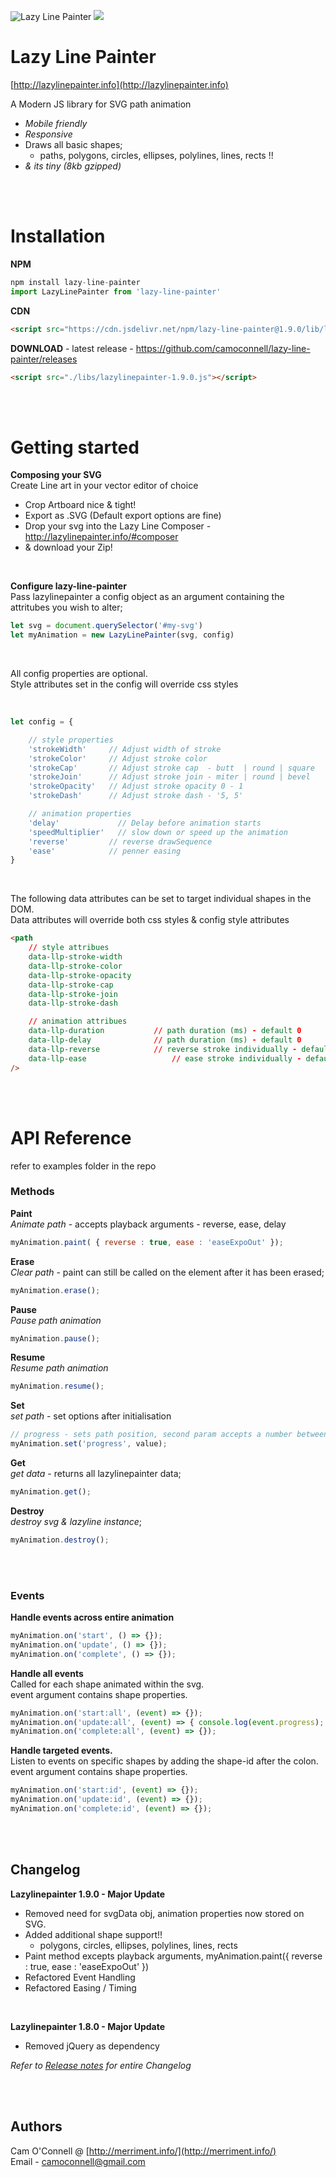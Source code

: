 ![Lazy Line Painter](http://lazylinepainter.info/banner.png)
[![](https://data.jsdelivr.com/v1/package/npm/lazy-line-painter/badge)](https://www.jsdelivr.com/package/npm/lazy-line-painter)

Lazy Line Painter
=================
[http://lazylinepainter.info](http://lazylinepainter.info)

A Modern JS library for SVG path animation
- *Mobile friendly*
- *Responsive*
- Draws all basic shapes;
  - paths, polygons, circles, ellipses, polylines, lines, rects !!
- *& its tiny (8kb gzipped)*

<br><br>

# Installation
**NPM** <br>
```js
npm install lazy-line-painter
import LazyLinePainter from 'lazy-line-painter'
```

**CDN** <br>
```html
<script src="https://cdn.jsdelivr.net/npm/lazy-line-painter@1.9.0/lib/lazy-line-painter-1.9.0.min.js"></script>
```

**DOWNLOAD** - latest release - https://github.com/camoconnell/lazy-line-painter/releases <br>
```html
<script src="./libs/lazylinepainter-1.9.0.js"></script>
```
<br><br>

# Getting started


**Composing your SVG** <br>
Create Line art in your vector editor of choice
- Crop Artboard nice & tight!
- Export as .SVG (Default export options are fine)
- Drop your svg into the Lazy Line Composer - http://lazylinepainter.info/#composer
- & download your Zip!

<br>

**Configure lazy-line-painter** <br>
Pass lazylinepainter a config object as an argument containing the attritubes you wish to alter;

```js
let svg = document.querySelector('#my-svg') 
let myAnimation = new LazyLinePainter(svg, config)
```
<br>

All config properties are optional. <br>
Style attributes set in the config will override css styles

<br>

```js
let config = {

	// style properties
	'strokeWidth'     // Adjust width of stroke
	'strokeColor'     // Adjust stroke color
	'strokeCap'       // Adjust stroke cap  - butt  | round | square
	'strokeJoin'      // Adjust stroke join - miter | round | bevel
	'strokeOpacity'   // Adjust stroke opacity 0 - 1
	'strokeDash'      // Adjust stroke dash - '5, 5'

	// animation properties
	'delay'          	// Delay before animation starts
	'speedMultiplier'	// slow down or speed up the animation
	'reverse'         // reverse drawSequence
	'ease'            // penner easing
}
```

<br>

The following data attributes can be set to target individual shapes in the DOM. <br>
Data attributes will override both css styles & config style attributes

```html
<path
	// style attribues
	data-llp-stroke-width
	data-llp-stroke-color
	data-llp-stroke-opacity
	data-llp-stroke-cap
	data-llp-stroke-join 
	data-llp-stroke-dash

	// animation attribues
	data-llp-duration			// path duration (ms) - default 0
	data-llp-delay				// path duration (ms) - default 0
	data-llp-reverse			// reverse stroke individually - default false
	data-llp-ease					// ease stroke individually - default 'easeLinear'
/>
```
<br><br>
# API Reference
refer to examples folder in the repo
<br>
### Methods

**Paint**<br>
*Animate path* - accepts playback arguments - reverse, ease, delay
```js
myAnimation.paint( { reverse : true, ease : 'easeExpoOut' });
```

**Erase**<br>
*Clear path* - paint can still be called on the element after it has been erased;
```js
myAnimation.erase();
```

**Pause**<br>
*Pause path animation*
```js
myAnimation.pause();
```

**Resume**<br>
*Resume path animation*
```js
myAnimation.resume();
```

**Set**<br>
*set path* - set options after initialisation 
```js
// progress - sets path position, second param accepts a number between 0 - 1
myAnimation.set('progress', value);
```

**Get**<br>
*get data* - returns all lazylinepainter data;
```js
myAnimation.get();
```

**Destroy**<br>
*destroy svg & lazyline instance*;
```js
myAnimation.destroy();
```
<br><br>
### Events

**Handle events across entire animation**
```js
myAnimation.on('start', () => {});
myAnimation.on('update', () => {});
myAnimation.on('complete', () => {});
```

**Handle all events** <br>
Called for each shape animated within the svg.<br>
event argument contains shape properties.
```js
myAnimation.on('start:all', (event) => {});
myAnimation.on('update:all', (event) => { console.log(event.progress); // [0-1] });
myAnimation.on('complete:all', (event) => {});
```

**Handle targeted events.**<br>
Listen to events on specific shapes by adding the shape-id after the colon.<br>
event argument contains shape properties.
```js
myAnimation.on('start:id', (event) => {});
myAnimation.on('update:id', (event) => {});
myAnimation.on('complete:id', (event) => {});
```
<br><br>
## Changelog

**Lazylinepainter 1.9.0 - Major Update**
- Removed need for svgData obj, animation properties now stored on SVG.
- Added additional shape support!! 
  - polygons, circles, ellipses, polylines, lines, rects
- Paint method excepts playback arguments, myAnimation.paint({ reverse : true, ease : 'easeExpoOut' })
- Refactored Event Handling
- Refactored Easing / Timing

<br>

**Lazylinepainter 1.8.0 - Major Update**
- Removed jQuery as dependency


*Refer to [Release notes](https://github.com/camoconnell/lazy-line-painter/releases) for entire Changelog*

<br><br>

## Authors
Cam O'Connell @ [http://merriment.info/](http://merriment.info/) <br>
Email - camoconnell@gmail.com